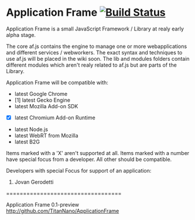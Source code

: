 Application Frame [![Build Status](https://travis-ci.org/TitanNano/ApplicationFrame.png?branch=master)](https://travis-ci.org/TitanNano/ApplicationFrame)
=================================

Application Frame is a small JavaScript Framework / Library at realy early alpha stage. 

The core af.js contains the engine to manage one or more webapplications and different services / webworkers. The exact syntax and techniques to use af.js will be placed in the wiki soon. 
The lib and modules folders contain different modules which aren't realy related to af.js but are parts of the Library.

Application Frame will be compatible with:

- latest Google Chrome
- [1] latest Gecko Engine
- latest Mozilla Add-on SDK
- [X] latest Chromium Add-on Runtime
- latest Node.js
- latest WebRT from Mozilla
- latest B2G

Items marked with a 'X' aren't supported at all. Items marked with a number have special focus from a developer. All other should be compatible.

Developers with special Focus for support of an application:

1. Jovan Gerodetti


==================================

Application Frame 0.1-preview http://github.com/TitanNano/ApplicationFrame
